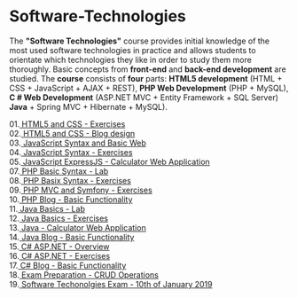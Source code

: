 # Software-Technologies

The <b>"Software Technologies"</b> course provides initial knowledge of the most used software technologies in practice and allows students to orientate which technologies they like in order to study them more thoroughly. Basic concepts from <b>front-end</b> and <b>back-end development</b> are studied. The <b>course</b> consists of <b>four</b> parts: <b>HTML5 development</b> (HTML + CSS + JavaScript + AJAX + REST), <b>PHP Web Development</b> (PHP + MySQL), <b>C # Web Development</b> (ASP.NET MVC + Entity Framework + SQL Server) <b>Java</b> + Spring MVC + Hibernate + MySQL).<br>

01.<a href ="https://github.com/HristoShabanakov/Software-Technologies/tree/master/01.HTML5%20and%20CSS%20-%20Exercises"> HTML5 and CSS - Exercises </a><br>
02.<a href ="https://github.com/HristoShabanakov/Software-Technologies/tree/master/02.HTML5%20and%20CSS%20-%20Blog%20Design"> HTML5 and CSS - Blog design </a><br>
03.<a href ="https://github.com/HristoShabanakov/Software-Technologies/tree/master/03.JavaScript%20Syntax%20and%20Basic%20Web"> JavaScript Syntax and Basic Web </a><br>
04.<a href ="https://github.com/HristoShabanakov/Software-Technologies/tree/master/04.JavaScript%20Basics%20-%20Exercises"> JavaScript Syntax - Exercises </a><br> 
05.<a href = "https://github.com/HristoShabanakov/Software-Technologies/tree/master/05.JavaScript%20ExpressJS%20-%20Calculator%20Web%20Application"> JavaScript ExpressJS - Calculator Web Application </a><br>
07.<a href="https://github.com/HristoShabanakov/Software-Technologies/tree/master/07.PHP%20Basic%20Syntax%20-%20Lab"> PHP Basic Syntax - Lab </a><br>
08.<a href="https://github.com/HristoShabanakov/Software-Technologies/tree/master/08.PHP%20Basic%20Syntax%20-%20Exercises"> PHP Basix Syntax - Exercises </a><br> 
09.<a href="https://github.com/HristoShabanakov/Software-Technologies/tree/master/09.PHP%20MVC%20and%20Symfony%20-%20Exercises"> PHP MVC and Symfony - Exercises </a><br>
10.<a href="https://github.com/HristoShabanakov/Software-Technologies/tree/master/10.PHP%20Blog%20Basic%20Functionality"> PHP Blog - Basic Functionality </a><br>
11.<a href="https://github.com/HristoShabanakov/Software-Technologies/tree/master/11.Java%20Basics%20-%20Lab/src"> Java Basics - Lab </a><br>
12.<a href="https://github.com/HristoShabanakov/Software-Technologies/tree/master/12.Java%20Basics%20-%20Exercises"> Java Basics - Exercises </a><br>
13.<a href="https://github.com/HristoShabanakov/Software-Technologies/tree/master/13.Java%20Basic%20Web%20-%20Calculator"> Java - Calculator Web Application </a><br>
14.<a href="https://github.com/HristoShabanakov/Software-Technologies/tree/master/14.Java%20Blog%20Basic%20Functionality"> Java Blog - Basic Functionality </a><br>
15.<a href="https://github.com/HristoShabanakov/Software-Technologies/tree/master/15.CSharp-ASP.NET-MVC-Overview-Lab"> C# ASP.NET - Overview </a><br>
16.<a href="https://github.com/HristoShabanakov/Software-Technologies/tree/master/16.CSharp-ASP.NET-MVC-Overview%20-%20Еxercises"> C# ASP.NET - Exercises </a><br> 
17.<a href="https://github.com/HristoShabanakov/Software-Technologies/tree/master/17.CSharp%20Blog%20Basic%20Functionality/BlogCSharp"> C# Blog - Basic Functionality </a><br>
18.<a href="https://github.com/HristoShabanakov/Software-Technologies/tree/master/Exam%20Preparation"> Exam Preparation - CRUD Operations </a><br>
19.<a href="https://github.com/HristoShabanakov/Software-Technologies/tree/master/Software%20Techonolgies%20Exam%20-%2010th%20of%20January%202019"> Software Techonolgies Exam - 10th of January 2019 </a><br>
